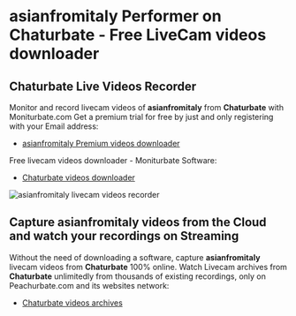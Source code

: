 # asianfromitaly Performer on Chaturbate - Free LiveCam videos downloader

## Chaturbate Live Videos Recorder

Monitor and record livecam videos of **asianfromitaly** from **Chaturbate** with Moniturbate.com
Get a premium trial for free by just and only registering with your Email address:
* [asianfromitaly Premium videos downloader](https://moniturbate.com/request-demo-licence-key.html)

Free livecam videos downloader - Moniturbate Software:
* [Chaturbate videos downloader](https://moniturbate.com/moniturbate-download-software.html)

![asianfromitaly livecam videos recorder](https://peachurnet.com/templates/moniturbate-software.png)


## Capture asianfromitaly videos from the Cloud and watch your recordings on Streaming

Without the need of downloading a software, capture **asianfromitaly** livecam videos from **Chaturbate** 100% online.
Watch Livecam archives from **Chaturbate** unlimitedly from thousands of existing recordings, only on Peachurbate.com and its websites network:
* [Chaturbate videos archives](https://peachurnet.com/)